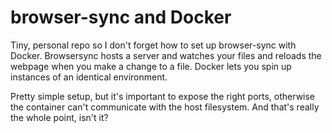 # browser-sync and Docker

Tiny, personal repo so I don't forget how to set up browser-sync with Docker.
Browsersync hosts a server and watches your files and reloads the webpage when you make a change to a file. Docker lets you spin up instances of an identical environment.

Pretty simple setup, but it's important to expose the right ports, otherwise the container can't communicate with the host filesystem. And that's really the whole point, isn't it?
